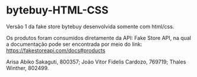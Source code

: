 # bytebuy-HTML-CSS
Versão 1 da fake store bytebuy desenvolvida somente com html/css.

Os produtos foram consumidos diretamente da API: Fake Store API, na qual a documentação pode ser encontrada por meio do link:
https://fakestoreapi.com/docs#products

Arisa Abiko Sakaguti, 800357; 
João Vitor Fidelis Cardozo, 769719;
Thales Winther, 802499.
